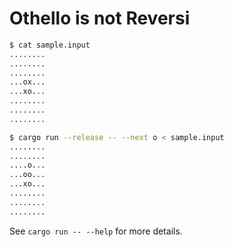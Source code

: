 # Othello is not Reversi

```bash
$ cat sample.input
........
........
........
...ox...
...xo...
........
........
........

$ cargo run --release -- --next o < sample.input
........
........
....o...
...oo...
...xo...
........
........
........
```

See `cargo run -- --help` for more details.
